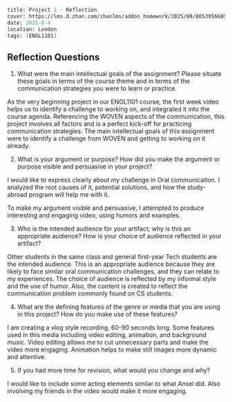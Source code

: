 ```meta
title: Project 1 - Reflection
cover: https://lms.d.zhan.com/zhanlms/addon_homework/2025/08/80539566891ed4fa57f4/PXL_20250803_202134515.webp
date: 2025-8-4
location: London
tags: [ENGL1101]
```

## Reflection Questions

1. What were the main intellectual goals of the assignment? Please situate these goals in terms of the course theme and in terms of the communication strategies you were to learn or practice.

As the very beginning project in our ENGL1101 course, the first week video helps us to identify a challenge to working on, and integrated it into the course agenda. Referencing the WOVEN aspects of the communication, this project involves all factors and is a perfect kick-off for practicing communication strategies. The main intellectual goals of this assignment were to identify a challenge from WOVEN and getting to working on it already.

2. What is your argument or purpose? How did you make the argument or purpose visible and persuasive in your project?

I would like to express clearly about my challenge in Oral communication. I analyzed the root causes of it, potential solutions, and how the study-abroad program will help me with it.

To make my argument visible and persuasive, I attempted to produce interesting and engaging video, using humors and examples.

3. Who is the intended audience for your artifact; why is this an appropriate audience? How is your choice of audience reflected in your artifact?

Other students in the same class and general first-year Tech students are the intended audience. This is an appropriate audience because they are likely to face similar oral communication challenges, and they can relate to my experiences.
The choice of audience is reflected by my informal style and the use of humor. Also, the content is created to reflect the communication problem commonly found on CS students.

4. What are the defining features of the genre or media that you are using in this project? How do you make use of these features?

I am creating a vlog style recording, 60-90 seconds long. Some features used in this media including video editing, animation, and background music. Video editing allows me to cut unnecessary parts and make the video more engaging. Animation helps to make still images more dynamic and attentive.

5. If you had more time for revision, what would you change and why?

I would like to include some acting elements similar to what Ansel did. Also involving my friends in the video would make it more engaging.
